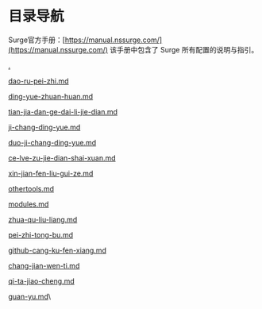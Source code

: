 # 目录导航

Surge官方手册：[https://manual.nssurge.com/](https://manual.nssurge.com/) 该手册中包含了 Surge 所有配置的说明与指引。

[.](./ "mention")

[dao-ru-pei-zhi.md](basic/dao-ru-pei-zhi.md "mention")

[ding-yue-zhuan-huan.md](basic/ding-yue-zhuan-huan.md "mention")

[tian-jia-dan-ge-dai-li-jie-dian.md](basic/tian-jia-dan-ge-dai-li-jie-dian.md "mention")

[ji-chang-ding-yue.md](basic/ji-chang-ding-yue.md "mention")

[duo-ji-chang-ding-yue.md](basic/duo-ji-chang-ding-yue.md "mention")

[ce-lve-zu-jie-dian-shai-xuan.md](basic/ce-lve-zu-jie-dian-shai-xuan.md "mention")

[xin-jian-fen-liu-gui-ze.md](basic/xin-jian-fen-liu-gui-ze.md "mention")

[othertools.md](othertools.md "mention")

[modules.md](modules.md "mention")

[zhua-qu-liu-liang.md](zhua-qu-liu-liang.md "mention")

[pei-zhi-tong-bu.md](pei-zhi-tong-bu.md "mention")

[github-cang-ku-fen-xiang.md](github-cang-ku-fen-xiang.md "mention")

[chang-jian-wen-ti.md](chang-jian-wen-ti.md "mention")

[qi-ta-jiao-cheng.md](qi-ta-jiao-cheng.md "mention")

[guan-yu.md](guan-yu.md "mention")\




